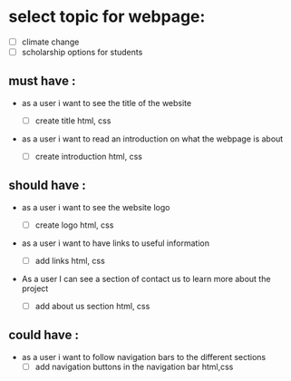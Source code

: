 # select topic for webpage:

- [ ] climate change
- [ ] scholarship options for students

## must have :

- as a user i want to see the title of the website

  - [ ] create title html, css

- as a user i want to read an introduction on what the webpage is about
  - [ ] create introduction html, css

## should have :

- as a user i want to see the website logo

  - [ ] create logo html, css

- as a user i want to have links to useful information

  - [ ] add links html, css

- As a user I can see a section of contact us to learn more about the project
  - [ ] add about us section html, css

## could have :

- as a user i want to follow navigation bars to the different sections
  - [ ] add navigation buttons in the navigation bar html,css
